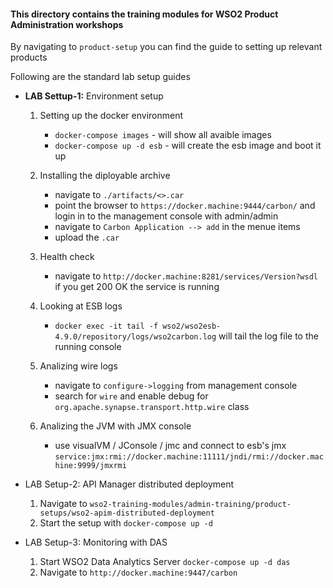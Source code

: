 #### This directory contains the training modules for WSO2 Product Administration workshops ####

By navigating to ```product-setup``` you can find the guide to setting up relevant products

Following are the standard lab setup guides

* **LAB Settup-1:** Environment setup
	
	1. Setting up the docker environment
		- `docker-compose images` - will show all avaible images
		- `docker-compose up -d esb` - will create the esb image and boot it up

	2. Installing the diployable archive
		- navigate to `./artifacts/<>.car`
		- point the browser to `https://docker.machine:9444/carbon/` and login in to the management console with admin/admin
		- navigate to `Carbon Application --> add` in the menue items
		- upload the `.car`

	3. Health check
		- navigate to `http://docker.machine:8281/services/Version?wsdl` if you get 200 OK the service is running

	4. Looking at ESB logs
		- `docker exec -it tail -f wso2/wso2esb-4.9.0/repository/logs/wso2carbon.log` will tail the log file to the running console

	5. Analizing wire logs
		- navigate to `configure->logging` from management console
		- search for `wire` and enable debug for `org.apache.synapse.transport.http.wire` class

	6. Analizing the JVM with JMX console
		- use visualVM / JConsole / jmc and connect to esb's jmx `service:jmx:rmi://docker.machine:11111/jndi/rmi://docker.machine:9999/jmxrmi`

* LAB Setup-2: API Manager distributed deployment
	
	1. Navigate to `wso2-training-modules/admin-training/product-setups/wso2-apim-distributed-deployment`
	2. Start the setup with `docker-compose up -d`

* LAB Setup-3: Monitoring with DAS

	1. Start WSO2 Data Analytics Server `docker-compose up -d das`
	2. Navigate to `http://docker.machine:9447/carbon`
	
